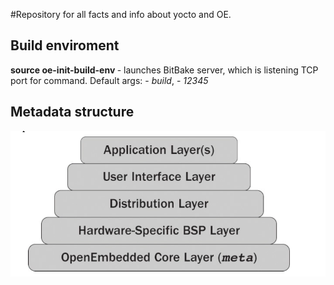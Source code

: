  #Repository for all facts and info about yocto and OE.
 
## Build enviroment
**source oe-init-build-env <buildenv> <port>** - launches BitBake server, which is listening TCP port for command. Default args: <buildenv> - *build*, <port> - *12345* 

## Metadata structure 
![metadata structure](./images/layer-architecture.png) 



